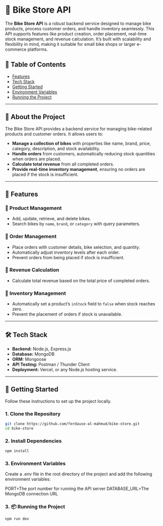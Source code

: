 # 🚴 Bike Store API

The **Bike Store API** is a robust backend service designed to manage bike products, process customer orders, and handle inventory seamlessly. This API supports features like product creation, order placement, real-time stock management, and revenue calculation. It’s built with scalability and flexibility in mind, making it suitable for small bike shops or larger e-commerce platforms.

## 📑 Table of Contents

- [Features](#features)
- [Tech Stack](#tech-stack)
- [Getting Started](#getting-started)
- [Environment Variables](#environment-variables)
- [Running the Project](#running-the-project)

---

## 🎯 About the Project

The Bike Store API provides a backend service for managing bike-related products and customer orders. It allows users to:

- **Manage a collection of bikes** with properties like name, brand, price, category, description, and stock availability.
- **Handle orders** from customers, automatically reducing stock quantities when orders are placed.
- **Calculate total revenue** from all completed orders.
- **Provide real-time inventory management**, ensuring no orders are placed if the stock is insufficient.

---

## 🚀 Features

### 🔹 Product Management

- Add, update, retrieve, and delete bikes.
- Search bikes by `name`, `brand`, or `category` with query parameters.

### 🔹 Order Management

- Place orders with customer details, bike selection, and quantity.
- Automatically adjust inventory levels after each order.
- Prevent orders from being placed if stock is insufficient.

### 🔹 Revenue Calculation

- Calculate total revenue based on the total price of completed orders.

### 🔹 Inventory Management

- Automatically set a product’s `inStock` field to `false` when stock reaches zero.
- Prevent the placement of orders if stock is unavailable.

---

## 🛠️ Tech Stack

- **Backend:** Node.js, Express.js
- **Database:** MongoDB
- **ORM:** Mongoose
- **API Testing:** Postman / Thunder Client
- **Deployment:** Vercel, or any Node.js hosting service.

---

## 🏁 Getting Started

Follow these instructions to set up the project locally.

### 1. Clone the Repository

```bash
git clone https://github.com/ferdause-al-mahmud/bike-store.git
cd bike-store
```

### 2. Install Dependencies

```bash
npm install
```

### 3. Environment Variables

Create a .env file in the root directory of the project and add the following environment variables:

PORT=The port number for running the API server
DATABASE_URL=The MongoDB connection URL

### 3. 📦 Running the Project

```bash
npm run dev
```

